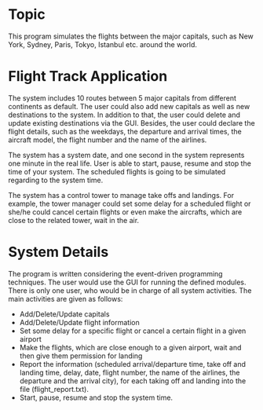 # Topic
This program simulates the flights between the major capitals, such as New York, Sydney, Paris, Tokyo, Istanbul etc. around the world.

# Flight Track Application
The system includes 10 routes between 5 major capitals from different continents as default. The user could also add new capitals as well as new destinations to the system. In addition to that, the user could delete and update existing destinations via the GUI. Besides, the user could declare the flight details, such as the weekdays, the departure and arrival times, the aircraft model, the flight number and the name of the airlines.

The system has a system date, and one second in the system represents one minute in the real life. User is able to start, pause, resume and stop the time of your system. The scheduled flights is going to be simulated regarding to the system time.

The system has a control tower to manage take offs and landings. For example, the tower manager could set some delay for a scheduled flight or she/he could cancel certain flights or even make the aircrafts, which are close to the related tower, wait in the air.

# System Details
The program is written considering the event-driven programming techniques. The user would use the GUI for running the defined modules. There is only one user, who would be in charge of all system activities. The main activities are given as follows:
  * Add/Delete/Update capitals
  * Add/Delete/Update flight information
  * Set some delay for a specific flight or cancel a certain flight in a given airport
  * Make the flights, which are close enough to a given airport, wait and then give them permission for landing
  * Report the information (scheduled arrival/departure time, take off and landing time, delay, date, flight number, the name of the airlines, the departure and the arrival city), for each taking off and landing into the file (flight_report.txt).
  * Start, pause, resume and stop the system time.


